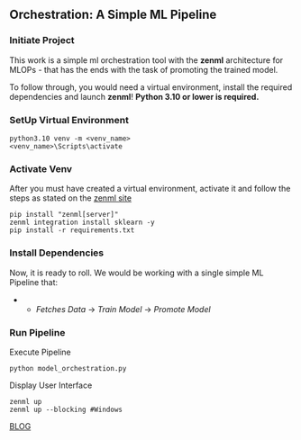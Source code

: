 ## Orchestration: A Simple ML Pipeline 

### Initiate Project
This work is a simple ml orchestration tool with the **zenml** architecture for MLOPs - that has the ends with the task of promoting the trained model.

To follow through, you would need a virtual environment, install the required dependencies 
and launch **zenml**! __Python 3.10 or lower is required.__

### SetUp Virtual Environment
```commandline
python3.10 venv -m <venv_name>
<venv_name>\Scripts\activate
```

### Activate Venv
After you must have created a virtual environment, activate it and follow the steps as stated on the 
[zenml site](https://docs.zenml.io/user-guide/starter-guide/create-an-ml-pipeline)

```commandline
pip install "zenml[server]"
zenml integration install sklearn -y
pip install -r requirements.txt
```
### Install Dependencies
Now, it is ready to roll.
We would be working with a single simple ML Pipeline that:
- - *Fetches Data* -> *Train Model* -> *Promote Model*

### Run Pipeline
Execute Pipeline
```commandline
python model_orchestration.py
```
Display User Interface
```
zenml up
zenml up --blocking #Windows
```

[BLOG](https://dev.to/afrologicinsect/zenml-for-beautiful-beautiful-orchestration-46db)

